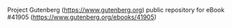 Project Gutenberg (https://www.gutenberg.org) public repository for eBook #41905 (https://www.gutenberg.org/ebooks/41905)
